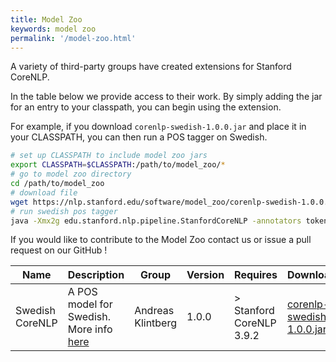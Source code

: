 ```yaml
---
title: Model Zoo
keywords: model zoo
permalink: '/model-zoo.html'
---
```


A variety of third-party groups have created extensions for Stanford CoreNLP.

In the table below we provide access to their work.  By simply adding the jar for
an entry to your classpath, you can begin using the extension.

For example, if you download `corenlp-swedish-1.0.0.jar` and place it in your
CLASSPATH, you can then run a POS tagger on Swedish.

```bash
# set up CLASSPATH to include model zoo jars
export CLASSPATH=$CLASSPATH:/path/to/model_zoo/*
# go to model zoo directory 
cd /path/to/model_zoo
# download file
wget https://nlp.stanford.edu/software/model_zoo/corenlp-swedish-1.0.0.jar
# run swedish pos tagger
java -Xmx2g edu.stanford.nlp.pipeline.StanfordCoreNLP -annotators tokenize,ssplit,pos -pos.model edu/stanford/nlp/models/zoo/corenlp-swedish/swedish.tagger -file example-swedish-sentence.txt -outputFormat text
```

If you would like to contribute to the Model Zoo contact us or issue a pull request on our GitHub !

| Name | Description | Group | Version | Requires | Download |
| --- | --- | --- | --- | --- | --- |
| Swedish CoreNLP | A POS model for Swedish.  More info [here](https://medium.com/@klintcho/training-a-swedish-pos-tagger-for-stanford-corenlp-546e954a8ee7) | Andreas Klintberg | 1.0.0 | > Stanford CoreNLP 3.9.2 | [corenlp-swedish-1.0.0.jar](https://nlp.stanford.edu/software/corenlp-swedish-1.0.0.jar) | 

